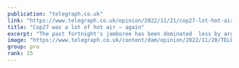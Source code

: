 ```yaml
---
publication: "telegraph.co.uk"
link: "https://www.telegraph.co.uk/opinion/2022/11/21/cop27-lot-hot-air/"
title: "Cop27 was a lot of hot air – again"
excerpt: "The past fortnight's jamboree has been dominated  less by arguments over carbon levels than by who will pay for the damage"
image: "https://www.telegraph.co.uk/content/dam/opinion/2022/11/20/TELEMMGLPICT000316869091_trans_NvBQzQNjv4BqgsaO8O78rhmZrDxTlQBjdLdu0TL-Cg_AMOUqySXmFgU.jpeg?impolicy=logo-overlay"
group: pro
rank: 15
---
```

